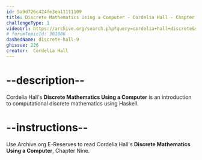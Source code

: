 ```yaml
---
id: 5a9d726c424fe3ea11111109
title: Discrete Mathematics Using a Computer - Cordelia Hall - Chapter 9
challengeType: 1
videoUrl: https://archive.org/search.php?query=cordelia+hall+discrete&sin=
# forumTopicId: 301086
dashedName: discrete-hall-9
ghissue: 226
creator:  Cordelia Hall
---
```


# --description--

 Cordelia Hall's __Discrete Mathematics Using a Computer__ is an introduction to computational discrete mathematics using Haskell.

# --instructions--

Use Archive.org E-Reserves to read Cordelia Hall's __Discrete Mathematics Using a Computer__, Chapter Nine. 